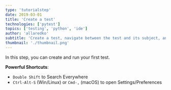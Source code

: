 ```yaml
---
type: 'tutorialstep'
date: 2019-03-01
title: 'Create a test'
technologies: ['pytest']
topics: ['testing', 'python', 'ide']
author: 'allaredko'
subtitle: 'Create a test, navigate between the test and its subject, and execute your tests.'
thumbnail: './thumbnail.png'
---
```


In this step, you can create and run your first test.

**Powerful Shortcuts**: 
- `Double Shift` to Search Everywhere
-  `Ctrl-Alt-S` (Win/Linux) or `Cmd-,` (macOS) to open Settings/Preferences




